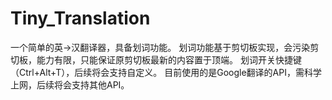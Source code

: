 # Tiny_Translation

一个简单的英->汉翻译器，具备划词功能。
划词功能基于剪切板实现，会污染剪切板，能力有限，只能保证原剪切板最新的内容置于顶端。
划词开关快捷键（Ctrl+Alt+T），后续将会支持自定义。
目前使用的是Google翻译的API，需科学上网，后续将会支持其他API。

